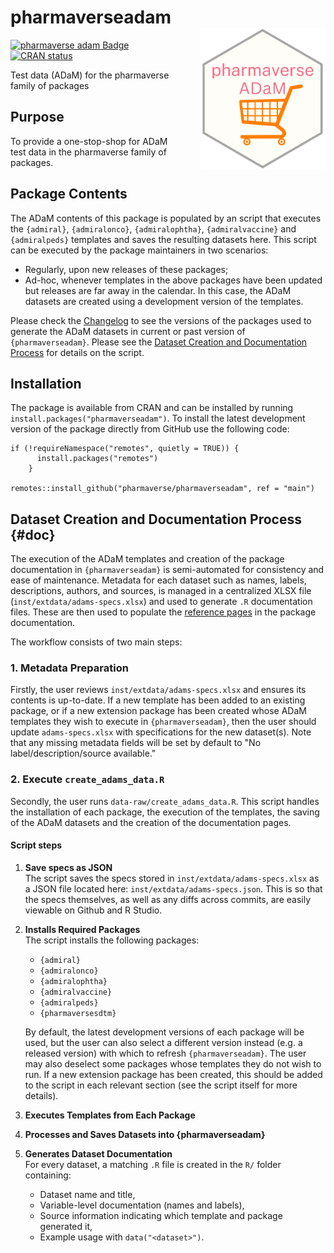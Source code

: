 # pharmaverseadam <img src="man/figures/logo.png" align="right" width="200" style="margin-left:50px;" alt="pharmaverse adam hex"/>

<!-- badges: start -->

[![pharmaverse adam Badge](http://pharmaverse.org/shields/pharmaverseadam.svg)](https://pharmaverse.org)
[![CRAN status](https://www.r-pkg.org/badges/version/pharmaverseadam)](https://CRAN.R-project.org/package=pharmaverseadam)

<!-- badges: end -->

Test data (ADaM) for the pharmaverse family of packages

## Purpose

To provide a one-stop-shop for ADaM test data in the pharmaverse family of packages.

## Package Contents

The ADaM contents of this package is populated by an script that executes the `{admiral}`, `{admiralonco}`, `{admiralophtha}`, `{admiralvaccine}` and `{admiralpeds}` templates and saves the resulting datasets here. This script can be executed by the package maintainers in two scenarios:

*   Regularly, upon new releases of these packages;
*   Ad-hoc, whenever templates in the above packages have been updated but releases are far away in the calendar. In this case, the ADaM datasets are created using a development version of the templates.

Please check the [Changelog](https://pharmaverse.github.io/pharmaverseadam/news/index.html) to see the versions of the packages used to generate the ADaM datasets in current or past version of `{pharmaverseadam}`. Please see the [Dataset Creation and Documentation Process](#doc) for details on the script.

## Installation

The package is available from CRAN and can be installed by running `install.packages("pharmaverseadam")`. To install the latest development version of the package directly from GitHub use the following code:

```         
if (!requireNamespace("remotes", quietly = TRUE)) {
      install.packages("remotes")
    }
    
remotes::install_github("pharmaverse/pharmaverseadam", ref = "main")
```

## Dataset Creation and Documentation Process {#doc}

The execution of the ADaM templates and creation of the package documentation in `{pharmaverseadam}` is semi-automated for consistency and ease of maintenance. Metadata for each dataset such as names, labels, descriptions, authors, and sources, is managed in a centralized XLSX file (`inst/extdata/adams-specs.xlsx`) and used to generate `.R` documentation files. These are then used to populate the [reference pages](https://pharmaverse.github.io/pharmaverseadam/reference/index.html) in the package documentation.

The workflow consists of two main steps:

### 1. Metadata Preparation

Firstly, the user reviews `inst/extdata/adams-specs.xlsx` and ensures its contents is up-to-date. If a new template has been added to an existing package, or if a new extension package has been created whose ADaM templates they wish to execute in `{pharmaverseadam}`, then the user should update `adams-specs.xlsx` with specifications for the new dataset(s). Note that any missing metadata fields will be set by default to "No label/description/source available."

### 2. Execute `create_adams_data.R`

Secondly, the user runs `data-raw/create_adams_data.R`. This script handles the installation of each package, the execution of the templates, the saving of the ADaM datasets and the creation of the documentation pages.

#### Script steps

1. **Save specs as JSON**  
   The script saves the specs stored in `inst/extdata/adams-specs.xlsx` as a JSON file located here: `inst/extdata/adams-specs.json`. 
   This is so that the specs themselves, as well as any diffs across commits, are easily viewable on Github and R Studio.

2. **Installs Required Packages**  
   The script installs the following packages:
   - `{admiral}`
   - `{admiralonco}`
   - `{admiralophtha}`
   - `{admiralvaccine}`
   - `{admiralpeds}`
   - `{pharmaversesdtm}`
   
   By default, the latest development versions of each package will be used, but the user can also select a different version instead (e.g. a released version) with which to refresh `{pharmaverseadam}`. The user may also deselect some packages whose templates they do not wish to run. If a new extension package has been created, this should be added to the script in each relevant section (see the script itself for more details).

3. **Executes Templates from Each Package**  

4. **Processes and Saves Datasets into {pharmaverseadam}**  

5. **Generates Dataset Documentation**  
   For every dataset, a matching `.R` file is created in the `R/` folder containing:
   - Dataset name and title,
   - Variable-level documentation (names and labels),
   - Source information indicating which template and package generated it,
   - Example usage with `data("<dataset>")`.

